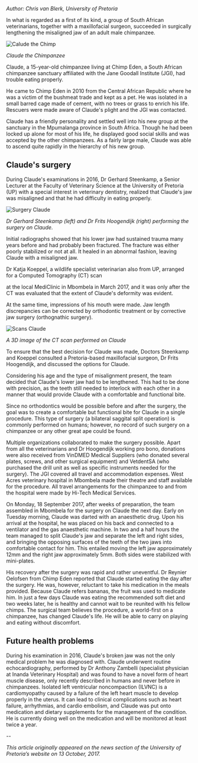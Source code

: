 *Author: Chris van Blerk, University of Pretoria*


In what is regarded as a first of its kind, a group of South African veterinarians, together with a maxillofacial surgeon, succeeded in surgically lengthening the misaligned jaw of an adult male chimpanzee.

![Calude the Chimp ](/images/studies/claude-1.jpg)

*Claude the Chimpanzee*

Claude, a 15-year-old chimpanzee living at Chimp Eden, a South African chimpanzee sanctuary affiliated with the Jane Goodall Institute (JGI), had trouble eating properly.

He came to Chimp Eden in 2010 from the Central African Republic where he was a victim of the bushmeat trade and kept as a pet. He was isolated in a small barred cage made of cement, with no trees or grass to enrich his life. Rescuers were made aware of Claude's plight and the JGI was contacted.

Claude has a friendly personality and settled well into his new group at the sanctuary in the Mpumalanga province in South Africa. Though he had been locked up alone for most of his life, he displayed good social skills and was accepted by the other chimpanzees. As a fairly large male, Claude was able to ascend quite rapidly in the hierarchy of his new group.

## Claude's surgery

During Claude's examinations in 2016, Dr Gerhard Steenkamp, a Senior Lecturer at the Faculty of Veterinary Science at the University of Pretoria (UP) with a special interest in veterinary dentistry, realized that Claude's jaw was misaligned and that he had difficulty in eating properly.

![Surgery Claude](/images/studies/claude-2.jpg)

*Dr Gerhard Steenkamp (left) and  Dr Frits Hoogendijk (right) performing the surgery on Claude.*

Initial radiographs showed that his lower jaw had sustained trauma many years before and had probably been fractured. The fracture was either poorly stabilized or not at all. It healed in an abnormal fashion, leaving Claude with a misaligned jaw. 

Dr Katja Koeppel, a wildlife specialist veterinarian also from UP, arranged for a Computed Tomography (CT) scan

at the local MediClinic in Mbombela in March 2017, and it was only after the CT was evaluated that the extent of Claude's deformity was evident.

At the same time, impressions of his mouth were made. Jaw length discrepancies can be corrected by orthodontic treatment or by corrective jaw surgery (orthognathic surgery).

![Scans Claude](/images/studies/claude-3.jpg)

*A 3D image of the CT scan performed on Claude*

To ensure that the best decision for Claude was made, Doctors Steenkamp and Koeppel consulted a Pretoria-based maxillofacial surgeon, Dr Frits Hoogendijk, and discussed the options for Claude.

Considering his age and the type of misalignment present, the team decided that Claude's lower jaw had to be lengthened. This had to be done with precision, as the teeth still needed to interlock with each other in a manner that would provide Claude with a comfortable and functional bite.

Since no orthodontics would be possible before and after the surgery, the goal was to create a comfortable but functional bite for Claude in a single procedure. This type of surgery (a bilateral saggital split operation) is commonly performed on humans; however, no record of such surgery on a chimpanzee or any other great ape could be found.

Multiple organizations collaborated to make the surgery possible. Apart from all the veterinarians and Dr Hoogendijk working pro bono, donations were also received from VinDMED Medical Suppliers (who donated several plates, screws, and other surgical equipment) and VetdentSA (who purchased the drill unit as well as specific instruments needed for the surgery). The JGI covered all travel and accommodation expenses. West Acres veterinary hospital in Mbombela made their theatre and staff available for the procedure. All travel arrangements for the chimpanzee to and from the hospital were made by Hi-Tech Medical Services.

On Monday, 18 September 2017, after weeks of preparation, the team assembled in Mbombela for the surgery on Claude the next day. Early on Tuesday morning, Claude was darted with an anaesthetic drug. Upon his arrival at the hospital, he was placed on his back and connected to a ventilator and the gas anaesthetic machine. In two and a half hours the team managed to split Claude's jaw and separate the left and right sides, and bringing the opposing surfaces of the teeth of the two jaws into comfortable contact for him. This entailed moving the left jaw approximately 12mm and the right jaw approximately 5mm. Both sides were stabilized with mini-plates.

His recovery after the surgery was rapid and rather uneventful. Dr Reynier Oelofsen from Chimp Eden reported that Claude started eating the day after the surgery. He was, however, reluctant to take his medication in the meals provided. Because Claude refers bananas, the fruit was used to medicate him. In just a few days Claude was eating the recommended soft diet and two weeks later, he is healthy and cannot wait to be reunited with his fellow chimps. The surgical team believes the procedure, a world-first on a chimpanzee, has changed Claude's life. He will be able to carry on playing and eating without discomfort.

## Future health problems

During his examination in 2016, Claude's broken jaw was not the only medical problem he was diagnosed with. Claude underwent routine echocardiography, performed by Dr Anthony Zambelli (specialist physician at Inanda Veterinary Hospital) and was found to have a novel form of heart muscle disease, only recently described in humans and never before in chimpanzees. Isolated left ventricular noncompaction (ILVNC) is a cardiomyopathy caused by a failure of the left heart muscle to develop properly in the uterus. It can lead to clinical complications such as heart failure, arrhythmias, and cardio embolism, and Claude was put onto medication and dietary supplements for the management of the condition. He is currently doing well on the medication and will be monitored at least twice a year.

--

*This article originally appeared on the news section of the University of Pretoria’s website on 13 October, 2017.*